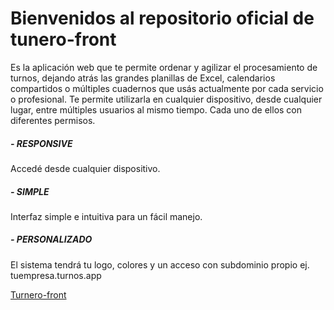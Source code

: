 #  Bienvenidos al repositorio oficial de tunero-front 

Es la aplicación web que te permite ordenar y agilizar el procesamiento de turnos, dejando atrás las grandes planillas de Excel, calendarios compartidos o múltiples cuadernos que usás actualmente por cada servicio o profesional. Te permite utilizarla en cualquier dispositivo, desde cualquier lugar, entre múltiples usuarios al mismo tiempo. Cada uno de ellos con diferentes permisos.

##### - RESPONSIVE
Accedé desde cualquier dispositivo.
##### - SIMPLE
Interfaz simple e intuitiva para un fácil manejo.
##### - PERSONALIZADO
El sistema tendrá tu logo, colores y un acceso con subdominio propio ej. tuempresa.turnos.app

[Turnero-front](http://http://turn-ero.herokuapp.com/#Seccion-Contacto "Turnero-front")

